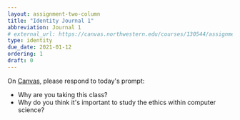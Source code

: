 ```yaml
---
layout: assignment-two-column
title: "Identity Journal 1"
abbreviation: Journal 1
# external_url: https://canvas.northwestern.edu/courses/130544/assignments/844225
type: identity
due_date: 2021-01-12
ordering: 1
draft: 0
---
```

On <a href="https://canvas.northwestern.edu/courses/130544/assignments/844225">Canvas</a>, please respond to today's prompt:

* Why are you taking this class?
* Why do you think it's important to study the ethics within computer science?

